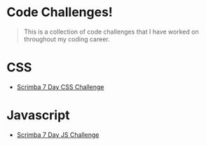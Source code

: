 # Code Challenges!

> This is a collection of code challenges that I have worked on throughout my coding career.

# CSS
- [Scrimba 7 Day CSS Challenge](./css/scrimba-7-day-challenge/readme.md)

# Javascript
- [Scrimba 7 Day JS Challenge](./javascript/scrimba-7-day-challenge/readme.md)